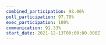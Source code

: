 ```yaml
---
combined_participation: 98.06%
poll_participation: 97.70%
exec_participation: 100%
communication: 91.33%
start_date: 2021-12-13T00:00:00.000Z
---
```

